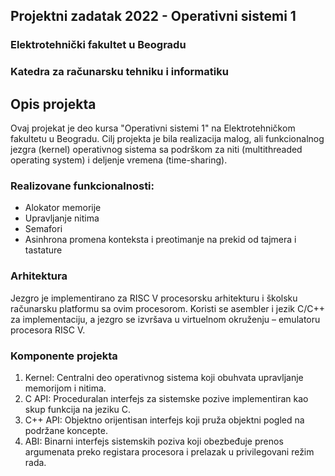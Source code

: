 ## Projektni zadatak 2022 - Operativni sistemi 1
### Elektrotehnički fakultet u Beogradu
### Katedra za računarsku tehniku i informatiku

## Opis projekta
Ovaj projekat je deo kursa "Operativni sistemi 1" na Elektrotehničkom fakultetu u Beogradu. Cilj projekta je bila realizacija malog, ali funkcionalnog jezgra (kernel) operativnog sistema sa podrškom za niti (multithreaded operating system) i deljenje vremena (time-sharing).

### Realizovane funkcionalnosti:
* Alokator memorije
* Upravljanje nitima
* Semafori
* Asinhrona promena konteksta i preotimanje na prekid od tajmera i tastature

### Arhitektura
Jezgro je implementirano za RISC V procesorsku arhitekturu i školsku računarsku platformu sa ovim procesorom. Koristi se asembler i jezik C/C++ za implementaciju, a jezgro se izvršava u virtuelnom okruženju – emulatoru procesora RISC V.

### Komponente projekta
1. Kernel: Centralni deo operativnog sistema koji obuhvata upravljanje memorijom i nitima.
2. C API: Proceduralan interfejs za sistemske pozive implementiran kao skup funkcija na jeziku C.
3. C++ API: Objektno orijentisan interfejs koji pruža objektni pogled na podržane koncepte.
4. ABI: Binarni interfejs sistemskih poziva koji obezbeđuje prenos argumenata preko registara procesora i prelazak u privilegovani režim rada.
